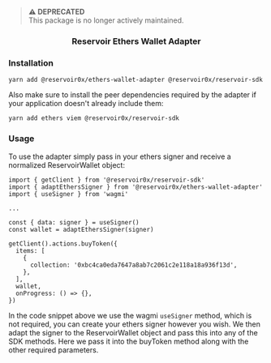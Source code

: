 > **⚠️ DEPRECATED**  
> This package is no longer actively maintained.

<h3 align="center">Reservoir Ethers Wallet Adapter</h3>

### Installation

```
yarn add @reservoir0x/ethers-wallet-adapter @reservoir0x/reservoir-sdk
```

Also make sure to install the peer dependencies required by the adapter if your application doesn't already include them:

```
yarn add ethers viem @reservoir0x/reservoir-sdk
```

### Usage

To use the adapter simply pass in your ethers signer and receive a normalized ReservoirWallet object:

```
import { getClient } from '@reservoir0x/reservoir-sdk'
import { adaptEthersSigner } from '@reservoir0x/ethers-wallet-adapter'
import { useSigner } from 'wagmi'

...

const { data: signer } = useSigner()
const wallet = adaptEthersSigner(signer)

getClient().actions.buyToken({
  items: [
    {
      collection: '0xbc4ca0eda7647a8ab7c2061c2e118a18a936f13d',
    },
  ],
  wallet,
  onProgress: () => {},
})
```

In the code snippet above we use the wagmi `useSigner` method, which is not required, you can create your ethers signer however you wish. We then adapt the signer to the ReservoirWallet object and pass this into any of the SDK methods. Here we pass it into the buyToken method along with the other required parameters.
